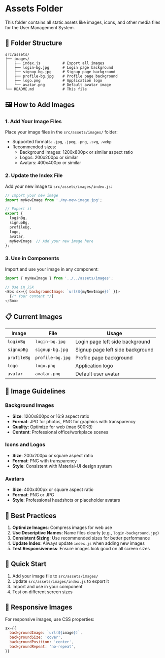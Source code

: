 # Assets Folder

This folder contains all static assets like images, icons, and other media files for the User Management System.

## 📁 Folder Structure

```
src/assets/
├── images/
│   ├── index.js          # Export all images
│   ├── login-bg.jpg      # Login page background
│   ├── signup-bg.jpg     # Signup page background
│   ├── profile-bg.jpg    # Profile page background
│   ├── logo.png          # Application logo
│   └── avatar.png        # Default avatar image
└── README.md             # This file
```

## 🖼️ How to Add Images

### 1. Add Your Image Files
Place your image files in the `src/assets/images/` folder:
- Supported formats: `.jpg`, `.jpeg`, `.png`, `.svg`, `.webp`
- Recommended sizes:
  - Background images: 1200x800px or similar aspect ratio
  - Logos: 200x200px or similar
  - Avatars: 400x400px or similar

### 2. Update the Index File
Add your new image to `src/assets/images/index.js`:

```javascript
// Import your new image
import myNewImage from './my-new-image.jpg';

// Export it
export {
  loginBg,
  signupBg,
  profileBg,
  logo,
  avatar,
  myNewImage  // Add your new image here
};
```

### 3. Use in Components
Import and use your image in any component:

```javascript
import { myNewImage } from '../../assets/images';

// Use in JSX
<Box sx={{ backgroundImage: `url(${myNewImage})` }}>
  {/* Your content */}
</Box>
```

## 📋 Current Images

| Image | File | Usage |
|-------|------|-------|
| `loginBg` | `login-bg.jpg` | Login page left side background |
| `signupBg` | `signup-bg.jpg` | Signup page left side background |
| `profileBg` | `profile-bg.jpg` | Profile page background |
| `logo` | `logo.png` | Application logo |
| `avatar` | `avatar.png` | Default user avatar |

## 🎨 Image Guidelines

### Background Images
- **Size**: 1200x800px or 16:9 aspect ratio
- **Format**: JPG for photos, PNG for graphics with transparency
- **Quality**: Optimize for web (max 500KB)
- **Content**: Professional office/workplace scenes

### Icons and Logos
- **Size**: 200x200px or square aspect ratio
- **Format**: PNG with transparency
- **Style**: Consistent with Material-UI design system

### Avatars
- **Size**: 400x400px or square aspect ratio
- **Format**: PNG or JPG
- **Style**: Professional headshots or placeholder avatars

## 🔧 Best Practices

1. **Optimize Images**: Compress images for web use
2. **Use Descriptive Names**: Name files clearly (e.g., `login-background.jpg`)
3. **Consistent Sizing**: Use recommended sizes for better performance
4. **Update Index**: Always update `index.js` when adding new images
5. **Test Responsiveness**: Ensure images look good on all screen sizes

## 🚀 Quick Start

1. Add your image file to `src/assets/images/`
2. Update `src/assets/images/index.js` to export it
3. Import and use in your component
4. Test on different screen sizes

## 📱 Responsive Images

For responsive images, use CSS properties:
```javascript
sx={{
  backgroundImage: `url(${image})`,
  backgroundSize: 'cover',
  backgroundPosition: 'center',
  backgroundRepeat: 'no-repeat',
}}
```
